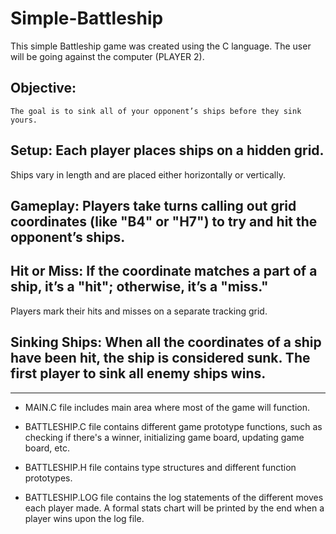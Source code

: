 # Simple-Battleship

This simple Battleship game was created using the C language. The user will be going against the computer (PLAYER 2). 
## Objective: 
    The goal is to sink all of your opponent’s ships before they sink yours.
## Setup: Each player places ships on a hidden grid. 
  Ships vary in length and are placed either horizontally or vertically.
## Gameplay: Players take turns calling out grid coordinates (like "B4" or "H7") to try and hit the opponent’s ships.
## Hit or Miss: If the coordinate matches a part of a ship, it’s a "hit"; otherwise, it’s a "miss." 
  Players mark their hits and misses on a separate tracking grid.
## Sinking Ships: When all the coordinates of a ship have been hit, the ship is considered sunk. The first player to sink all enemy ships wins.

-------------------------------------------------------------------------------------------------------------------------------------------------------------

* MAIN.C file includes main area where most of the game will function.

* BATTLESHIP.C file contains different game prototype functions, such as checking if there's a winner, initializing game board, updating game board, etc.
  
* BATTLESHIP.H file contains type structures and different function prototypes.
  
* BATTLESHIP.LOG file contains the log statements of the different moves each player made. A formal stats chart will be printed by the end when a player
                wins upon the log file.
